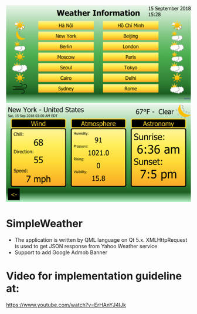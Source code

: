 ![picture](https://github.com/KhoaTranProgrammer/SimpleWeather/blob/master/MainScreen.png)
![picture](https://github.com/KhoaTranProgrammer/SimpleWeather/blob/master/ForecastScreen.png)

# SimpleWeather
+ The application is written by QML language on Qt 5.x. XMLHttpRequest is used to get JSON response from Yahoo Weather service
+ Support to add Google Admob Banner

# Video for implementation guideline at:
https://www.youtube.com/watch?v=ErHAnYJ4IJk
